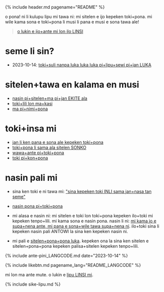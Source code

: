 {% include header.md pagename="README" %}

<span class="lp">

o pona! ni li kulupu lipu mi tawa ni: mi sitelen e ijo kepeken toki+pona. mi wile kama sona e toki+pona li musi li pana e musi e sona tawa ale!

> [o lukin e ijo+ante mi lon ilo LINSI](https://linktr.ee/jantelakoman) &nbsp; <a href="https://linktr.ee/jantelakoman"><img src="https://joelthomastr.github.io/tokipona/Linktree_logo.svg.png" style="height: 1em;"></a>

# seme li sin?

- <span class="lpdef">2023-10-14:</span> [toki+suli nanpa luka luka luka pi+lipu+sewi pi+jan LUKA](https://joelthomastr.github.io/tokipona/lipu-pi-jan-Luka-15_LANGCODE)

# sitelen+tawa en kalama en musi

- [nasin pi+sitelen+ma pi+jan EKITE ala](https://joelthomastr.github.io/tokipona/jan-ekite-ala_LANGCODE)
- [toki+lili lon ma+kasi](https://joelthomastr.github.io/tokipona/toki-pi-kon-pona_LANGCODE)
- [ma pi+nimi+pona](https://joelthomastr.github.io/tokipona/ma-pi-nimi-pona-1_LANGCODE)


# toki+insa mi

- [jan li ken pana e sona ale kepeken toki+pona](https://joelthomastr.github.io/tokipona/pana-sona-ale_LANGCODE)
- [toki+pona li sama ala sitelen SONKO](https://joelthomastr.github.io/tokipona/sitelen-sonko_LANGCODE)
- [wawa+ante pi+toki+pona](https://joelthomastr.github.io/tokipona/wawa-pi-toki-pona_LANGCODE)
- [toki pi+kon+pona](https://joelthomastr.github.io/tokipona/toki-pi-kon-pona_LANGCODE)

# nasin pali mi

- sina ken toki e ni tawa mi:  ["sina kepeken toki INLI sama jan+nasa tan seme"](https://joelthomastr.github.io/tokipona/kepeken-pi-toki-inli_LANGCODE)

- [nasin pona pi+toki+pona](https://joelthomastr.github.io/tokipona/nasin-pona-pi-toki-pona_LANGCODE)

- mi alasa e nasin ni: mi sitelen e toki lon toki+pona kepeken ilo+toki mi kepeken tenpo+lili. mi kama sona e nasin pona. nasin li ni: [mi kama jo e supa+nena ante, mi pana e sona+wile tawa supa+nena ni](https://www.reddit.com/r/tokipona/comments/r6nu43/efficient_keyboard_idea_the_video_shows_the_steps/). ilo+toki sina li kepeken nasin pali ANTOWI la sina ken kepeken nasin ni.

- mi pali e [sitelen+pona+pona luka](https://joelthomastr.github.io/tokipona/sitelen-pona-pona-luka_LANGCODE). kepeken ona la sina ken sitelen e sitelen+pona+pona kepeken palisa+sitelen kepeken tenpo+lili.

{% include ante-pini_LANGCODE.md date="2023-10-14" %}

{% include likebtn.md pagename_lang="README_LANGCODE" %}

mi lon ma ante mute. o lukin e [lipu LINSI mi](https://linktr.ee/jantelakoman).

{% include sike-lipu.md %}
